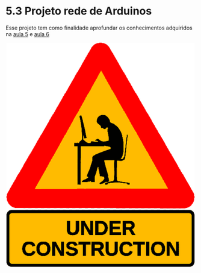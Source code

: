 # 5.3 Projeto rede de Arduinos

Esse projeto tem como finalidade aprofundar os conhecimentos adquiridos na [aula 5](/src/4-Modulo-basico/5-Acendendo-LED.md) e [aula 6](/src/4-Modulo-basico/6-IO.md) 

<p align="center">
    <img src="../imgs/construction.png" alt="Arduino Uno" width="500">
</p>